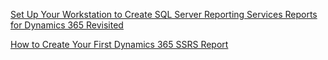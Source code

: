 [Set Up Your Workstation to Create SQL Server Reporting Services Reports for Dynamics 365 Revisited](https://readyxrm.blog/2018/07/24/set-up-your-workstation-to-create-sql-server-reporting-services-reports-for-dynamics-365-revisited/)

[How to Create Your First Dynamics 365 SSRS Report](https://readyxrm.blog/2018/07/24/how-to-create-your-first-dynamics-365-ssrs-report/)